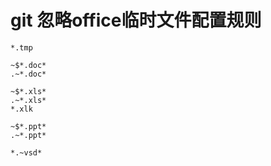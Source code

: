 # git 忽略office临时文件配置规则

``` gitignore
*.tmp

~$*.doc*
.~*.doc*

~$*.xls*
.~*.xls*
*.xlk

~$*.ppt*
.~*.ppt*

*.~vsd*
```
